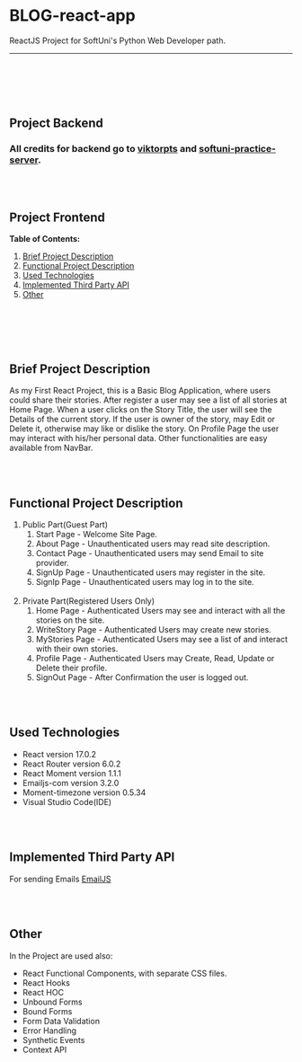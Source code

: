 # BLOG-react-app

ReactJS Project for SoftUni's Python Web Developer path.

---
<br></br>
<br></br>
## Project Backend
### All credits for backend go to [viktorpts](https://github.com/viktorpts) and [softuni-practice-server](https://github.com/softuni-practice-server/softuni-practice-server).
<br></br>
## Project Frontend

**Table of Contents:**

1. [Brief Project Description](#brief-project-description)
1. [Functional Project Description](#functional-project-description)
1. [Used Technologies](#used-technologies)
1. [Implemented Third Party API](#implemented-third-party-api)
1. [Other](#other)

<br></br>
<br></br>

## Brief Project Description

 As my First React Project, this is a Basic Blog Application, where users could share their stories. After register a user may see a list of all stories at Home Page. When a user clicks on the Story Title, the user will see the Details of the current story. If the user is owner of the story, may Edit or Delete it, otherwise may like or dislike the story. On Profile Page the user may interact with his/her personal data. Other functionalities are easy available from NavBar.

 <br></br>

## Functional Project Description
1. Public Part(Guest Part)
    1. Start Page - Welcome Site Page.
    1. About Page - Unauthenticated users may read site description.
    1. Contact Page - Unauthenticated users may send Email to site provider.
    1. SignUp Page - Unauthenticated users may register in the site.
    1. SignIp Page - Unauthenticated users may log in to the site.
<br></br>
2. Private Part(Registered Users Only)
    1. Home Page - Authenticated Users may see and interact with all the stories on the site.
    1. WriteStory Page - Authenticated Users may create new stories.
    1. MyStories Page - Authenticated Users may see a list of and interact with their own stories.
    1. Profile Page - Authenticated Users may Create, Read, Update or Delete their profile.
    1. SignOut Page - After Confirmation the user is logged out.

<br></br>

## Used Technologies 
- React version 17.0.2
- React Router version 6.0.2
- React Moment version 1.1.1
- Emailjs-com version 3.2.0
- Moment-timezone version 0.5.34
- Visual Studio Code(IDE)

<br></br>

## Implemented Third Party API
For sending Emails [EmailJS](https://www.emailjs.com/)

<br></br>

## Other
In the Project are used also:
- React Functional Components, with separate CSS files.
- React Hooks
- React HOC
- Unbound Forms
- Bound Forms
- Form Data Validation
- Error Handling
- Synthetic Events
- Context API
